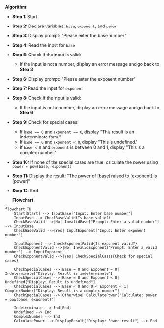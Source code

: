 **Algorithm:**

- **Step 1:** Start
- **Step 2:** Declare variables: `base`, `exponent`, and `power`
- **Step 3:** Display prompt: "Please enter the base number"
- **Step 4:** Read the input for `base`
- **Step 5:** Check if the input is valid:
  - If the input is not a number, display an error message and go back to **Step 3**
- **Step 6:** Display prompt: "Please enter the exponent number"
- **Step 7:** Read the input for `exponent`
- **Step 8:** Check if the input is valid:
  - If the input is not a number, display an error message and go back to **Step 6**
- **Step 9:** Check for special cases:
  - If `base == 0` and `exponent == 0`, display "This result is an indeterminate form."
  - If `base == 0` and `exponent < 0`, display "This is undefined."
  - If `base < 0` and `exponent` is between 0 and 1, display "This is a complex number."
- **Step 10:** If none of the special cases are true, calculate the power using `power = pow(base, exponent)`
- **Step 11:** Display the result: "The power of [base] raised to [exponent] is [power]"
- **Step 12:** End

  **Flowchart**

```mermaid
flowchart TD
    Start[Start] --> InputBase["Input: Enter base number"]
    InputBase --> CheckBaseValid{Is base valid?}
    CheckBaseValid -->|No| InvalidBase["Prompt: Enter a valid number"] --> InputBase
    CheckBaseValid -->|Yes| InputExponent["Input: Enter exponent number"]
    
    InputExponent --> CheckExponentValid{Is exponent valid?}
    CheckExponentValid -->|No| InvalidExponent["Prompt: Enter a valid number"] --> InputExponent
    CheckExponentValid -->|Yes| CheckSpecialCases{Check for special cases}

    CheckSpecialCases -->|Base = 0 and Exponent = 0| Indeterminate["Display: Result is indeterminate"]
    CheckSpecialCases -->|Base = 0 and Exponent < 0| Undefined["Display: Result is undefined"]
    CheckSpecialCases -->|Base < 0 and 0 < Exponent < 1| ComplexNumber["Display: Result is a complex number"]
    CheckSpecialCases -->|Otherwise| CalculatePower["Calculate: power = pow(base, exponent)"]

    Indeterminate --> End[End]
    Undefined --> End
    ComplexNumber --> End
    CalculatePower --> DisplayResult["Display: Power result"] --> End

